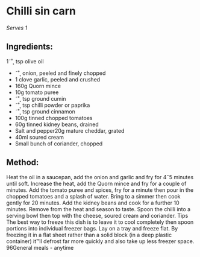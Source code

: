 
# Chilli sin carn
_Serves 1_
## Ingredients:
1˜˚˛ tsp olive oil
* ˜˚˛ onion, peeled and finely chopped
* 1 clove garlic, peeled and crushed
* 160g Quorn mince
* 10g tomato puree
* ˜˚˛ tsp ground cumin
* ˜˚˛ tsp chilli powder or paprika
* ˜˚˛ tsp ground cinnamon
* 100g tinned chopped tomatoes
* 60g tinned kidney beans, drained
* Salt and pepper20g mature cheddar, grated
* 40ml soured cream
* Small bunch of coriander, chopped
## Method:
Heat the oil in a saucepan, add the onion and garlic and fry 
for 4˝5 minutes until soft. Increase the heat, add the Quorn 
mince and fry for a couple of minutes. Add the tomato puree 
and spices, fry for a minute then pour in the chopped tomatoes 
and a splash of water. Bring to a simmer then cook gently for 
20 minutes. Add the kidney beans and cook for a further 10 
minutes. Remove from the heat and season to taste.
Spoon the chilli into a serving bowl then top with the cheese, 
soured cream and coriander.
Tips
The best way to freeze this dish is to leave it to cool completely 
then spoon portions into individual freezer bags. Lay on a tray 
and freeze flat. By freezing it in a flat sheet rather than a solid 
block (in a deep plastic container) it™ll defrost far more quickly 
and also take up less freezer space.
96General meals - anytime

